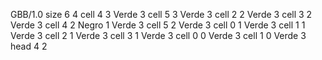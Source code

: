 <gs-board without-header> GBB/1.0
size 6 4
cell 4 3 Verde 3 
cell 5 3 Verde 3 
cell 2 2 Verde 3 
cell 3 2 Verde 3 
cell 4 2 Negro 1 Verde 3 
cell 5 2 Verde 3 
cell 0 1 Verde 3 
cell 1 1 Verde 3 
cell 2 1 Verde 3 
cell 3 1 Verde 3 
cell 0 0 Verde 3 
cell 1 0 Verde 3 
head 4 2 </gs-board>
